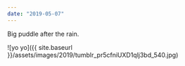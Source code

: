 ```yaml
---
date: "2019-05-07"
---
```


Big puddle after the rain.

![yo yo]({{ site.baseurl }}/assets/images/2019/tumblr_pr5cfniUXD1qlj3bd_540.jpg)
